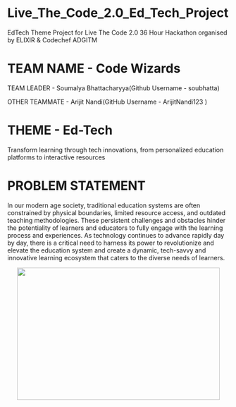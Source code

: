 # Live_The_Code_2.0_Ed_Tech_Project

EdTech Theme Project for Live The Code 2.0 36 Hour Hackathon organised by ELIXIR &amp;  Codechef ADGITM

# TEAM NAME - Code Wizards

TEAM LEADER - Soumalya Bhattacharyya(Github Username - soubhatta)

OTHER TEAMMATE - Arijit Nandi(GitHub Username - ArijitNandi123 )

# THEME - Ed-Tech
Transform learning through tech innovations, from personalized education platforms to interactive resources

# PROBLEM STATEMENT 
In our modern age society, traditional education systems are often constrained by physical boundaries, limited resource access, and outdated teaching methodologies. These persistent challenges and obstacles hinder the potentiality of learners and educators to fully engage with the learning process and experiences. As technology continues to advance rapidly day by day, there is a critical need to harness its power to revolutionize and elevate the education system and create a dynamic, tech-savvy and innovative learning ecosystem that caters to the diverse needs of learners.

 
<p align="center">
  <img width="460" height="300" src="![WhatsApp Image 2023-09-08 at 22 35 24](https://github.com/soubhatta/Bharat-Codepedia-Ed_Tech-Project/assets/122465630/0aa608b7-de08-4018-b017-64ced1e01476)">
</p>
